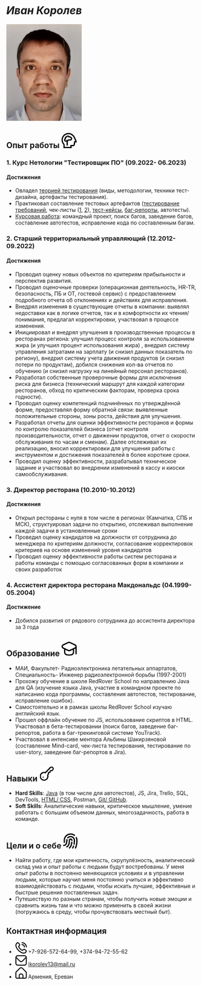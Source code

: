 # ***Иван Королев***

![Фото профиля](20230310.jpg)

## **Опыт работы** ![work](brain.png)

### 1. Курс Нетологии "Тестировщик ПО" (09.2022- 06.2023)

#### Достижения

- Овладел [теорией тестирования](Manual_WEB_certificate.pdf) (виды, методологии, техники тест-дизайна, артефакты тестирования).
- Практиковал составление тестовых артефактов ([тестирование требований](Korolev_QA-55_requirments_testing.docx), чек-листы ([1](Korolev_QA-55_cw1_1_checkList.xlsx), [2](Korolev_checkList.xlsx)), [тест-кейсы](Korolev_QA-55_testCases.xlsx), [баг-репорты](Korolev_QA-55_bugReport.xlsx), автотесты).
- [Курсовая работа](https://github.com/IvanKorolev13/javaqa-team-diplom.git): командный проект, поиск багов, заведение багов, составление автотестов, исправление кода по составленным багам.


### 2. Старший территориальный управляющий (12.2012- 09.2022)

#### Достижения

- Проводил оценку новых объектов по критериям прибыльности и перспектив развития.
- Проводил оценочные проверки (операционная деятельность, HR-TR, безопасность, ПБ и ОТ, гостевой сервис) с предоставлением подробного отчета об отклонениях и действиях для исправления.
- Внедрял изменения в существующие отчеты в компании: выявлял недоставки как в логике отчетов, так и в комфортности их чтения/ понимания, предлагал корректировки, участвовал в процессе изменения.
- Инициировал и внедрял улучшения в производственные процессы в ресторанах региона: улучшил процесс контроля за использованием жира (и улучшил процент использования жира) , внедрил систему управления затратами на зарплату (и снизил данных показатель по региону), внедрил систему учета движения продуктов (и снизил потери по продуктам), добился снижения кол-ва отчетов по обучению (и снизил нагрузку на линейный персонал ресторанов).
- Разработал собственные проверочные формы для исключения риска для бизнеса (технический маршрут для каждой категории ресторанов, обход по критическим факторам, проверка срока годности).
- Проводил оценку компетенций подчинённых по утверждённой форме, предоставлял форму обратной связи: выявленные положительные стороны, зоны роста, действия для улучшения.
- Разработал отчеты для оценки эффективности ресторанов и формы по контролю показателей бизнеса (отчет контроля производительности, отчет о движении продуктов, отчет о скорости обслуживания по часам и сменам). Далее отслеживал их реализацию, вносил корректировки для улучшения работы с инструментом и достижения показателей в более короткие сроки.
- Проводил оценку эффективности, разрабатывал техническое задание и участвовал во внедрении изменений в кассу и киоски самообслуживания.


### 3. Директор ресторана (10.2010-10.2012)

#### Достижения

  - Открыл рестораны с нуля в том числе в регионах (Камчатка, СПБ и МСК), структуировал задачи по открытию, отслеживал выполнение каждой задачи в установленные сроки
  - Проведил оценку кандидатов на должности от сотрудника до менеджера по критериям должности, согласование корректировок критериев на основе изменений уровня кандидатов
  - Проводил оценку эффективности работы систем ресторана и работы команды с помощью согласованных форм в компании и своих разработок

### 4. Ассистент директора ресторана Макдональдс (04.1999- 05.2004)

#### Достижение
  - Добился развития от рядового сотрудника до ассистента директора за 3 года

## **Образование** ![learning](learning.png)

  - МАИ, Факультет- Радиоэлектроника летательных аппартатов, Специальность- Инженер радиоэлектронной борьбы (1997-2001)
  - Прохожу обучение в школе RedRover School по направлению Java для QA (изучение языка Java, участие в командном проекте по написанию кода программы, составления автотестов, тестирование, исправление ошибок).
- Самостоятельно и в рамках школы RedRover School изучаю английский язык.
- Прошел оффлайн обучение по JS, использование скриптов в HTML.
Участвовал в бета-тестировании (поиск багов, заведение баг-репортов, работа в баг-трекинговой системе YouTrack).
- Участвовал в интенсиве ментора Альбины Шакирзяновой (составление Mind-card, чек-листа тестирования, тестирование по user-story, заведение баг-репортов в Jira).


<!-- ## **Портфолио** ![link](link.png) -->

<!-- [Учебные программы](https://github.com/IvanKorolev13/git-2-homeworks-revert--my_vers.git)

[Профиль в GitHub](https://github.com/IvanKorolev13) -->

## **Навыки** ![skills](key.png)


- **Hard Skills**: [Java](Java_certificate.pdf) (в том числе для автотестов), JS, Jira, Trello, SQL, DevTools, [HTML/ CSS](HTML_CSS_certificate.pdf), Postman, [Git/ GitHub](GIT_certificate.pdf).
- **Soft Skills**: Аналитические навыки, критическое мышление, умение работать с большим объемом данных, многозадачность, работа в команде.

## **Цели и о себе** ![about me](indification.png)

- Найти работу, где мои критичность, скрупулёзность, аналитический склад ума и опыт работы с людьми будут востребованы. У меня опыт работы в постоянно меняющихся условиях и в управлении людьми, которые научил меня постоянно учиться и эффективно взаимодействовать с людьми, чтобы искать лучшие, эффективные и быстрые решения поставленных задач.
- Путешествую по разным странам, чтобы получить новые эмоции и сравнить жизнь там и что можно применить в своей жизни (погружаюсь в среду, чтобы прочувствовать местный быт).

## **Контактная информация**

  - ![tel](telefone.png)   +7-926-572-64-99, +374-94-72-55-62
  - ![email](email.png)   ikorolev13@mail.ru
  - ![addess](building.png)    Армения, Ереван
